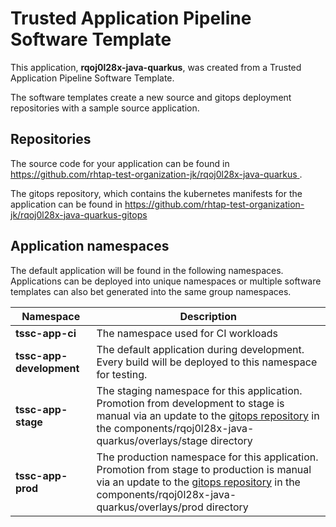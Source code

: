 # Trusted Application Pipeline Software Template

This application, **rqoj0l28x-java-quarkus**, was created from a Trusted Application Pipeline Software Template.

The software templates create a new source and gitops deployment repositories with a sample source application. 

## Repositories

The source code for your application can be found in [https://github.com/rhtap-test-organization-jk/rqoj0l28x-java-quarkus ](https://github.com/rhtap-test-organization-jk/rqoj0l28x-java-quarkus ).
 
The gitops repository, which contains the kubernetes manifests for the application can be found in 
[https://github.com/rhtap-test-organization-jk/rqoj0l28x-java-quarkus-gitops ](https://github.com/rhtap-test-organization-jk/rqoj0l28x-java-quarkus-gitops ) 

## Application namespaces 

The default application will be found in the following namespaces. Applications can be deployed into unique namespaces or multiple software templates can also bet generated into the same group namespaces.  

|  Namespace   |  Description   |  
| -------- | -------- |
| **tssc-app-ci** | The namespace used for CI workloads |
| **tssc-app-development** | The default application during development. Every build will be deployed to this namespace for testing. |
| **tssc-app-stage** | The staging namespace for this application. Promotion from development to stage is manual via an update to the [gitops repository](https://github.com/rhtap-test-organization-jk/rqoj0l28x-java-quarkus-gitops ) in the components/rqoj0l28x-java-quarkus/overlays/stage directory |
| **tssc-app-prod** | The production namespace for this application. Promotion from stage to production is manual via an update to the [gitops repository](https://github.com/rhtap-test-organization-jk/rqoj0l28x-java-quarkus-gitops ) in the components/rqoj0l28x-java-quarkus/overlays/prod directory |